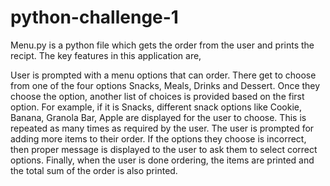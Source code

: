 # python-challenge-1

Menu.py is a python file which gets the order from the user and prints the recipt. The key features in this application are, 

User is prompted with a menu options that can order. There get to choose from one of the four options Snacks, Meals, Drinks and Dessert. 
Once they choose the option, another list of choices is provided based on the first option. For example, if it is Snacks, different snack options like Cookie, Banana, Granola Bar, Apple are displayed for the user to choose. 
This is repeated as many times as required by the user. 
The user is prompted for adding more items to their order.
If the options they choose is incorrect, then proper message is displayed to the user to ask them to select correct options. 
Finally, when the user is done ordering, the items are printed and the total sum of the order is also printed.  
